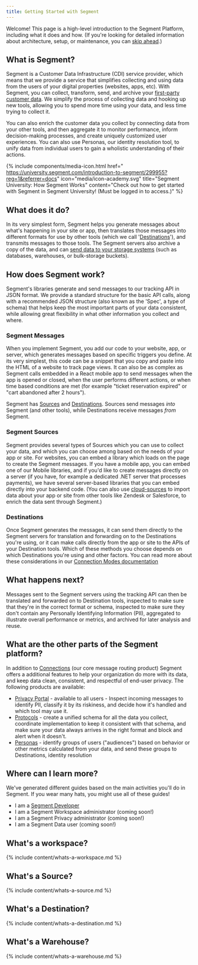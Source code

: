 ```yaml
---
title: Getting Started with Segment
---
```


Welcome! This page is a high-level introduction to the Segment Platform, including what it does and how. (If you're looking for detailed information about architecture, setup, or maintenance, you can [skip ahead](#where-can-i-learn-more).)

## What is Segment?

Segment is a Customer Data Infrastructure (CDI) service provider, which means that we provide a service that simplifies collecting and using data from the users of your digital properties (websites, apps, etc). With Segment, you can collect, transform, send, and archive your [first-party customer data](https://segment.com/books/customer-data/first-party-data/). We simplify the process of collecting data and hooking up new tools, allowing you to spend more time using your data, and less time trying to collect it.

You can also enrich the customer data you collect by connecting data from your other tools, and then aggregate it to monitor performance, inform decision-making processes, and create uniquely customized user experiences. You can also use Personas, our identity resolution tool, to unify data from individual users to gain a wholistic understanding of their actions.

{% include components/media-icon.html href="
https://university.segment.com/introduction-to-segment/299955?reg=1&referrer=docs" icon="media/icon-academy.svg" title="Segment University: How Segment Works" content="Check out how to get started with Segment in Segment University! (Must be logged in to access.)" %}

## What does it do?

In its very simplest form, Segment helps you generate messages about what's happening in your site or app, then translates those messages into different formats for use by other tools (which we call '[Destinations](/docs/connections/destinations)'), and transmits messages to those tools. The Segment servers also archive a copy of the data, and can [send data to your storage systems](/docs/connections/warehouses) (such as databases, warehouses, or bulk-storage buckets).

## How does Segment work?

Segment's libraries generate and send messages to our tracking API in JSON format. We provide a standard structure for the basic API calls, along with a recommended JSON structure (also known as the 'Spec', a type of schema) that helps keep the most important parts of your data consistent, while allowing great flexibility in what other information you collect and where.

### Segment Messages

When you implement Segment, you add our code to your website, app, or server, which generates messages based on specific triggers you define. At its very simplest, this code can be a snippet that you copy and paste into the HTML of a website to track page views. It can also be as complex as Segment calls embedded in a React mobile app to send messages when the app is opened or closed, when the user performs different actions, or when time based conditions are met (for example "ticket reservation expired" or "cart abandoned after 2 hours").

Segment has [Sources](/docs/connections/sources/) and [Destinations](/docs/connections/destinations/). Sources send messages _into_ Segment (and other tools), while Destinations receive messages _from_ Segment.

### Segment Sources

Segment provides several types of Sources which you can use to collect your data, and which you can choose among based on the needs of your app or site. For websites, you can embed a library which loads on the page to create the Segment messages. If you have a mobile app, you can embed one of our Mobile libraries, and if you'd like to create messages directly on a server (if you have, for example a dedicated .NET server that processes payments), we have several server-based libraries that you can embed directly into your backend code. (You can also use [cloud-sources](/docs/connections/sources/what-are-cloud-sources/) to import data about your app or site from other tools like Zendesk or Salesforce, to enrich the data sent through Segment.)

### Destinations
Once Segment generates the messages, it can send them directly to the Segment servers for translation and forwarding on to the Destinations you're using, or it can make calls directly from the app or site to the APIs of your Destination tools. Which of these methods you choose depends on which Destinations you're using and other factors. You can read more about these considerations in our [Connection Modes documentation](/docs/connections/destinations/#connection-modes)


## What happens next?

Messages sent to the Segment servers using the tracking API can then be translated and forwarded on to Destination tools, inspected to make sure that they're in the correct format or schema, inspected to make sure they don't contain any Personally Identifying Information (PII), aggregated to illustrate overall performance or metrics, and archived for later analysis and reuse.


## What are the other parts of the Segment platform?

In addition to [Connections](/docs/connections/) (our core message routing product) Segment offers a additional features to help your organization do more with its data, and keep data clean, consistent, and respectful of end-user privacy. The following products are available:

- [Privacy Portal](/docs/privacy/portal/) - available to all users - Inspect incoming messages to identify PII, classify it by its riskiness, and decide how it's handled and which tool may use it.
- [Protocols](/docs/protocols/) - create a unified schema for all the data you collect, coordinate implementation to keep it consistent with that schema, and make sure your data always arrives in the right format and block and alert when it doesn't.
- [Personas](/docs/personas/) - identify groups of users ("audiences") based on behavior or other metrics calculated from your data, and send these groups to Destinations, identity resolution

<!-- TODO: add these?
- [Transformations]() - correct data formatting issues coming from sources from within the Segment web app.
- [Functions]() - write code to create custom handlers for data coming from sources-->

## Where can I learn more?

We've generated different guides based on the main activities you'll do in Segment. If you wear many hats, you might use all of these guides!

- I am a [Segment Developer](intro-impl/)
- I am a Segment Workspace administrator (coming soon!)
- I am a Segment Privacy administrator (coming soon!)
- I am a Segment Data user (coming soon!)


## What's a workspace?

{% include content/whats-a-workspace.md %}

## What's a Source?

{% include content/whats-a-source.md %}

## What's a Destination?

{% include content/whats-a-destination.md %}

## What's a Warehouse?

{% include content/whats-a-warehouse.md %}

